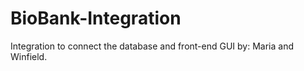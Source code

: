 # BioBank-Integration

Integration to connect the database and front-end GUI by: Maria and Winfield.
